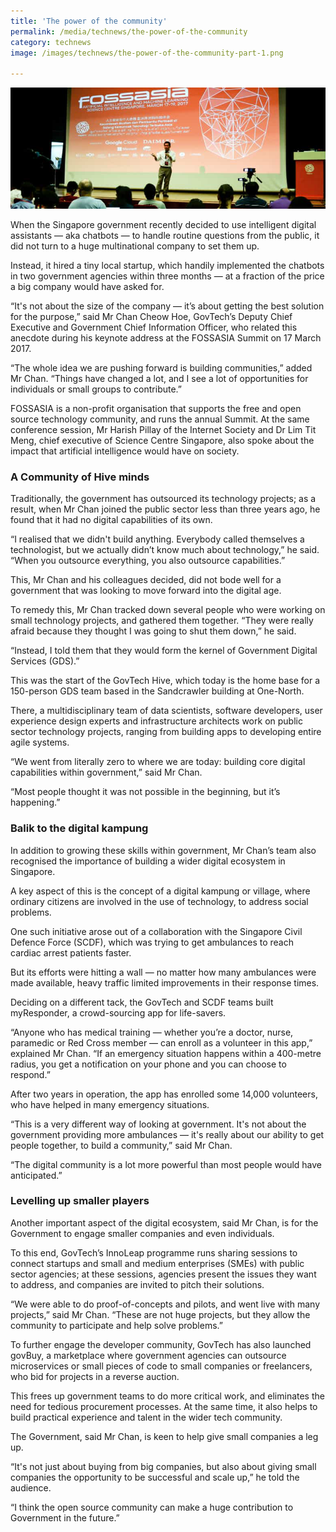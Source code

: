 ```yaml
---
title: 'The power of the community'
permalink: /media/technews/the-power-of-the-community
category: technews
image: /images/technews/the-power-of-the-community-part-1.png

---
```



![The power of the community](/images/technews/the-power-of-the-community-part-1.png)

When the Singapore government recently decided to use intelligent digital assistants — aka chatbots — to handle routine questions from the public, it did not turn to a huge multinational company to set them up. 

Instead, it hired a tiny local startup, which handily implemented the chatbots in two government agencies within three months — at a fraction of the price a big company would have asked for.

“It's not about the size of the company — it’s about getting the best solution for the purpose,” said Mr Chan Cheow Hoe, GovTech’s Deputy Chief Executive and Government Chief Information Officer, who related this anecdote during his keynote address at the FOSSASIA Summit on 17 March 2017. 

“The whole idea we are pushing forward is building communities,” added Mr Chan. “Things have changed a lot, and I see a lot of opportunities for individuals or small groups to contribute.” 

FOSSASIA is a non-profit organisation that supports the free and open source technology community, and runs the annual Summit. At the same conference session, Mr Harish Pillay of the Internet Society and Dr Lim Tit Meng, chief executive of Science Centre Singapore, also spoke about the impact that artificial intelligence would have on society.

### **A Community of Hive minds**
Traditionally, the government has outsourced its technology projects; as a result, when Mr Chan joined the public sector less than three years ago, he found that it had no digital capabilities of its own.

“I realised that we didn't build anything. Everybody called themselves a technologist, but we actually didn’t know much about technology,” he said. “When you outsource everything, you also outsource capabilities.”

This, Mr Chan and his colleagues decided, did not bode well for a government that was looking to move forward into the digital age.

To remedy this, Mr Chan tracked down several people who were working on small technology projects, and gathered them together. “They were really afraid because they thought I was going to shut them down,” he said.

“Instead, I told them that they would form the kernel of Government Digital Services (GDS).”

This was the start of the GovTech Hive, which today is the home base for a 150-person GDS team based in the Sandcrawler building at One-North.

There, a multidisciplinary team of data scientists, software developers, user experience design experts and infrastructure architects work on public sector technology projects, ranging from building apps to developing entire agile systems.

“We went from literally zero to where we are today: building core digital capabilities within government,” said Mr Chan.

“Most people thought it was not possible in the beginning, but it’s happening.”

### **Balik to the digital kampung**
In addition to growing these skills within government, Mr Chan’s team also recognised the importance of building a wider digital ecosystem in Singapore.

A key aspect of this is the concept of a digital kampung or village, where ordinary citizens are involved in the use of technology, to address social problems.

One such initiative arose out of a collaboration with the Singapore Civil Defence Force (SCDF), which was trying to get ambulances to reach cardiac arrest patients faster.

But its efforts were hitting a wall — no matter how many ambulances were made available, heavy traffic limited improvements in their response times.

Deciding on a different tack, the GovTech and SCDF teams built myResponder, a crowd-sourcing app for life-savers.

“Anyone who has medical training — whether you’re a doctor, nurse, paramedic or Red Cross member — can enroll as a volunteer in this app,” explained Mr Chan. “If an emergency situation happens within a 400-metre radius, you get a notification on your phone and you can choose to respond.”

After two years in operation, the app has enrolled some 14,000 volunteers, who have helped in many emergency situations.

“This is a very different way of looking at government. It's not about the government providing more ambulances — it's really about our ability to get people together, to build a community,” said Mr Chan.

“The digital community is a lot more powerful than most people would have anticipated.”

### **Levelling up smaller players**
Another important aspect of the digital ecosystem, said Mr Chan, is for the Government to engage smaller companies and even individuals.

To this end, GovTech’s InnoLeap programme runs sharing sessions to connect startups and small and medium enterprises (SMEs) with public sector agencies; at these sessions, agencies present the issues they want to address, and companies are invited to pitch their solutions.

“We were able to do proof-of-concepts and pilots, and went live with many projects,” said Mr Chan. “These are not huge projects, but they allow the community to participate and help solve problems.”

To further engage the developer community, GovTech has also launched govBuy, a marketplace where government agencies can outsource microservices or small pieces of code to small companies or freelancers, who bid for projects in a reverse auction.

This frees up government teams to do more critical work, and eliminates the need for tedious procurement processes. At the same time, it also helps to build practical experience and talent in the wider tech community.

The Government, said Mr Chan, is keen to help give small companies a leg up.

“It's not just about buying from big companies, but also about giving small companies the opportunity to be successful and scale up,” he told the audience.

“I think the open source community can make a huge contribution to Government in the future.”
